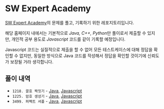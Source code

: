 # SW Expert Academy

[SW Expert Academy](https://swexpertacademy.com)의 문제를 풀고, 기록하기 위한 레포지토리입니다. 

해당 홈페이지 내에서는 기본적으로 *Java, C++, Python*만 풀이로서 제출할 수 있지만, 개인적 공부 용도로 *Javascript* 코드를 같이 기록할 예정입니다.

Javascript 코드는 실질적으로 제출을 할 수 없어 모든 테스트케이스에 대해 정답을 확인할 수 없지만, 동일한 방식으로 Java 코드를 작성해서 정답을 확인할 것이기에 신뢰도가 보장될 거라 생각합니다.

## 풀이 내역

- `1218. 괄호 짝짓기` - [Java](src\SWEA1218\Solution.java), [Javascript](src\SWEA1218\Solution.js)
- `1225. 암호 생성기` - [Java](src\SWEA1225\Solution.java), [Javascript](src\SWEA1225\Solution.js)
- `3499. 퍼펙트 셔플` - [Java](src\SWEA3499\Solution.java), [Javascript](src\SWEA3499\Solution.js)